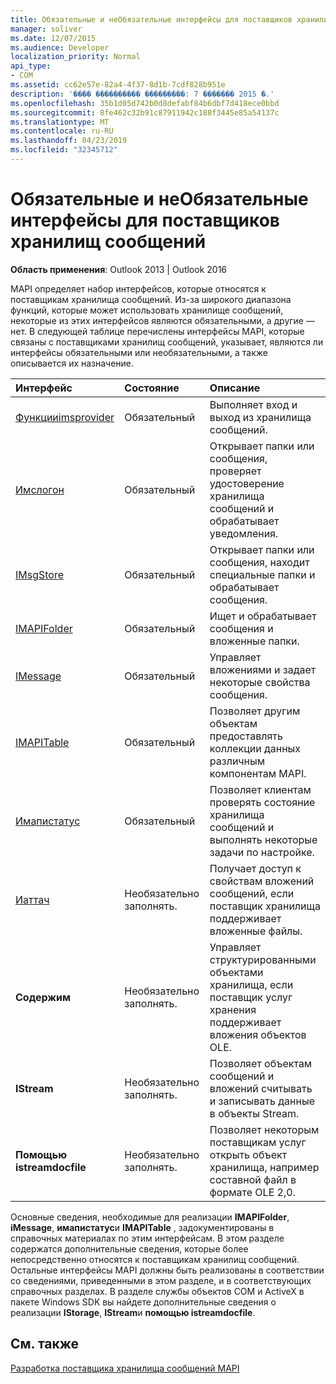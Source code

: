 ```yaml
---
title: Обязательные и неОбязательные интерфейсы для поставщиков хранилищ сообщений
manager: soliver
ms.date: 12/07/2015
ms.audience: Developer
localization_priority: Normal
api_type:
- COM
ms.assetid: cc62e57e-82a4-4f37-8d1b-7cdf828b951e
description: '���� ���������� ���������: 7 ������� 2015 �.'
ms.openlocfilehash: 35b1d05d742b0d8defabf84b6dbf7d418ece0bbd
ms.sourcegitcommit: 8fe462c32b91c87911942c188f3445e85a54137c
ms.translationtype: MT
ms.contentlocale: ru-RU
ms.lasthandoff: 04/23/2019
ms.locfileid: "32345712"
---
```

# <a name="required-and-optional-interfaces-for-message-store-providers"></a>Обязательные и неОбязательные интерфейсы для поставщиков хранилищ сообщений

 
  
**Область применения**: Outlook 2013 | Outlook 2016 
  
MAPI определяет набор интерфейсов, которые относятся к поставщикам хранилища сообщений. Из-за широкого диапазона функций, которые может использовать хранилище сообщений, некоторые из этих интерфейсов являются обязательными, а другие — нет. В следующей таблице перечислены интерфейсы MAPI, которые связаны с поставщиками хранилищ сообщений, указывает, являются ли интерфейсы обязательными или необязательными, а также описывается их назначение.
  
|**Интерфейс**|**Состояние**|**Описание**|
|:-----|:-----|:-----|
|[Функцииimsprovider](imsprovideriunknown.md) <br/> |Обязательный  <br/> |Выполняет вход и выход из хранилища сообщений.  <br/> |
|[Имслогон](imslogoniunknown.md) <br/> |Обязательный  <br/> |Открывает папки или сообщения, проверяет удостоверение хранилища сообщений и обрабатывает уведомления.  <br/> |
|[IMsgStore](imsgstoreimapiprop.md) <br/> |Обязательный  <br/> |Открывает папки или сообщения, находит специальные папки и обрабатывает сообщения.  <br/> |
|[IMAPIFolder](imapifolderimapicontainer.md) <br/> |Обязательный  <br/> |Ищет и обрабатывает сообщения и вложенные папки.  <br/> |
|[IMessage](imessageimapiprop.md) <br/> |Обязательный  <br/> |Управляет вложениями и задает некоторые свойства сообщения.  <br/> |
|[IMAPITable](imapitableiunknown.md) <br/> |Обязательный  <br/> |Позволяет другим объектам предоставлять коллекции данных различным компонентам MAPI.  <br/> |
|[Имапистатус](imapistatusimapiprop.md) <br/> |Обязательный  <br/> |Позволяет клиентам проверять состояние хранилища сообщений и выполнять некоторые задачи по настройке.  <br/> |
|[Иаттач](iattachimapiprop.md) <br/> |Необязательно заполнять.  <br/> |Получает доступ к свойствам вложений сообщений, если поставщик хранилища поддерживает вложенные файлы.  <br/> |
|**Содержим** <br/> |Необязательно заполнять.  <br/> |Управляет структурированными объектами хранилища, если поставщик услуг хранения поддерживает вложения объектов OLE.  <br/> |
|**IStream** <br/> |Необязательно заполнять.  <br/> |Позволяет объектам сообщений и вложений считывать и записывать данные в объекты Stream.  <br/> |
|**Помощью istreamdocfile** <br/> |Необязательно заполнять.  <br/> |Позволяет некоторым поставщикам услуг открыть объект хранилища, например составной файл в формате OLE 2,0.  <br/> |
   
Основные сведения, необходимые для реализации **IMAPIFolder**, **iMessage**, **имапистатус**и **IMAPITable** , задокументированы в справочных материалах по этим интерфейсам. В этом разделе содержатся дополнительные сведения, которые более непосредственно относятся к поставщикам хранилищ сообщений. Остальные интерфейсы MAPI должны быть реализованы в соответствии со сведениями, приведенными в этом разделе, и в соответствующих справочных разделах. В разделе службы объектов COM и ActiveX в пакете Windows SDK вы найдете дополнительные сведения о реализации **IStorage**, **IStream**и **помощью istreamdocfile**.
  
## <a name="see-also"></a>См. также



[Разработка поставщика хранилища сообщений MAPI](developing-a-mapi-message-store-provider.md)

